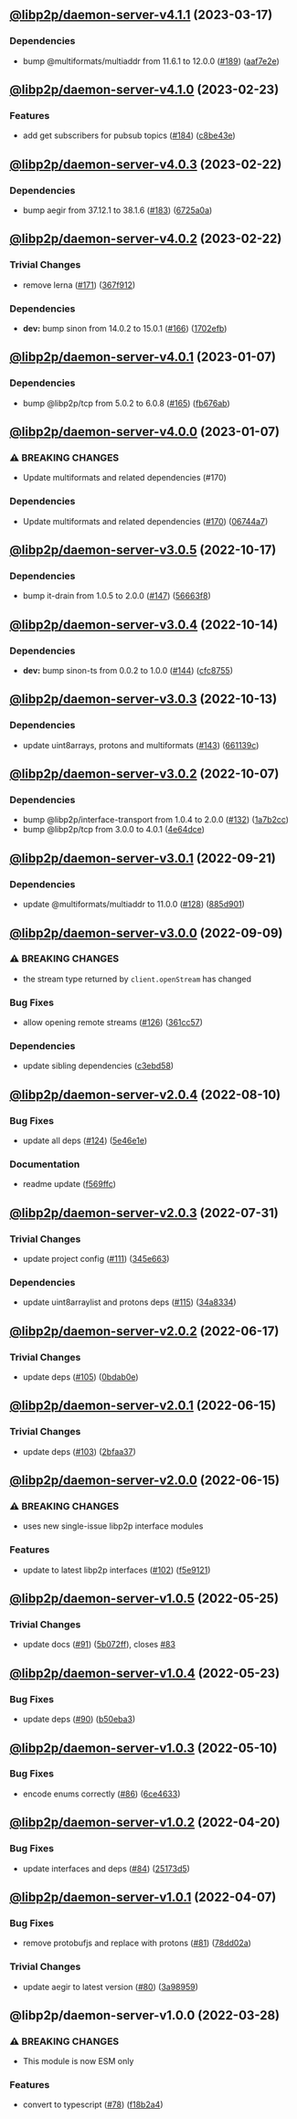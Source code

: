 ## [@libp2p/daemon-server-v4.1.1](https://github.com/libp2p/js-libp2p-daemon/compare/@libp2p/daemon-server-v4.1.0...@libp2p/daemon-server-v4.1.1) (2023-03-17)


### Dependencies

* bump @multiformats/multiaddr from 11.6.1 to 12.0.0 ([#189](https://github.com/libp2p/js-libp2p-daemon/issues/189)) ([aaf7e2e](https://github.com/libp2p/js-libp2p-daemon/commit/aaf7e2e37423cae78cd16d8e16e06db40fdcd1e3))

## [@libp2p/daemon-server-v4.1.0](https://github.com/libp2p/js-libp2p-daemon/compare/@libp2p/daemon-server-v4.0.3...@libp2p/daemon-server-v4.1.0) (2023-02-23)


### Features

* add get subscribers for pubsub topics ([#184](https://github.com/libp2p/js-libp2p-daemon/issues/184)) ([c8be43e](https://github.com/libp2p/js-libp2p-daemon/commit/c8be43e5acd6a74cfdd01857343af6f6d8210d5d))

## [@libp2p/daemon-server-v4.0.3](https://github.com/libp2p/js-libp2p-daemon/compare/@libp2p/daemon-server-v4.0.2...@libp2p/daemon-server-v4.0.3) (2023-02-22)


### Dependencies

* bump aegir from 37.12.1 to 38.1.6 ([#183](https://github.com/libp2p/js-libp2p-daemon/issues/183)) ([6725a0a](https://github.com/libp2p/js-libp2p-daemon/commit/6725a0aeba9acb56a7530dece6c65a0f3eadfec5))

## [@libp2p/daemon-server-v4.0.2](https://github.com/libp2p/js-libp2p-daemon/compare/@libp2p/daemon-server-v4.0.1...@libp2p/daemon-server-v4.0.2) (2023-02-22)


### Trivial Changes

* remove lerna ([#171](https://github.com/libp2p/js-libp2p-daemon/issues/171)) ([367f912](https://github.com/libp2p/js-libp2p-daemon/commit/367f9122f2fe1c31c8de7a136cda18d024ff08d7))


### Dependencies

* **dev:** bump sinon from 14.0.2 to 15.0.1 ([#166](https://github.com/libp2p/js-libp2p-daemon/issues/166)) ([1702efb](https://github.com/libp2p/js-libp2p-daemon/commit/1702efb4248bea4cb9ec19c694c1caae1c0ff16d))

## [@libp2p/daemon-server-v4.0.1](https://github.com/libp2p/js-libp2p-daemon/compare/@libp2p/daemon-server-v4.0.0...@libp2p/daemon-server-v4.0.1) (2023-01-07)


### Dependencies

* bump @libp2p/tcp from 5.0.2 to 6.0.8 ([#165](https://github.com/libp2p/js-libp2p-daemon/issues/165)) ([fb676ab](https://github.com/libp2p/js-libp2p-daemon/commit/fb676ab66348b3c704d2385b4da0d7173bc4a04d))

## [@libp2p/daemon-server-v4.0.0](https://github.com/libp2p/js-libp2p-daemon/compare/@libp2p/daemon-server-v3.0.5...@libp2p/daemon-server-v4.0.0) (2023-01-07)


### ⚠ BREAKING CHANGES

* Update multiformats and related dependencies (#170)

### Dependencies

* Update multiformats and related dependencies ([#170](https://github.com/libp2p/js-libp2p-daemon/issues/170)) ([06744a7](https://github.com/libp2p/js-libp2p-daemon/commit/06744a77006dc77dcfb7bd860e4dc6f36a535603))

## [@libp2p/daemon-server-v3.0.5](https://github.com/libp2p/js-libp2p-daemon/compare/@libp2p/daemon-server-v3.0.4...@libp2p/daemon-server-v3.0.5) (2022-10-17)


### Dependencies

* bump it-drain from 1.0.5 to 2.0.0 ([#147](https://github.com/libp2p/js-libp2p-daemon/issues/147)) ([56663f8](https://github.com/libp2p/js-libp2p-daemon/commit/56663f83255a0720b4bf4c7e3805ee4ced8dc86d))

## [@libp2p/daemon-server-v3.0.4](https://github.com/libp2p/js-libp2p-daemon/compare/@libp2p/daemon-server-v3.0.3...@libp2p/daemon-server-v3.0.4) (2022-10-14)


### Dependencies

* **dev:** bump sinon-ts from 0.0.2 to 1.0.0 ([#144](https://github.com/libp2p/js-libp2p-daemon/issues/144)) ([cfc8755](https://github.com/libp2p/js-libp2p-daemon/commit/cfc8755aa1280ac4fc2aae67cf47d7b0b93f605d))

## [@libp2p/daemon-server-v3.0.3](https://github.com/libp2p/js-libp2p-daemon/compare/@libp2p/daemon-server-v3.0.2...@libp2p/daemon-server-v3.0.3) (2022-10-13)


### Dependencies

* update uint8arrays, protons and multiformats ([#143](https://github.com/libp2p/js-libp2p-daemon/issues/143)) ([661139c](https://github.com/libp2p/js-libp2p-daemon/commit/661139c674c9994724e32227d7d9ae2c5da1cea2))

## [@libp2p/daemon-server-v3.0.2](https://github.com/libp2p/js-libp2p-daemon/compare/@libp2p/daemon-server-v3.0.1...@libp2p/daemon-server-v3.0.2) (2022-10-07)


### Dependencies

* bump @libp2p/interface-transport from 1.0.4 to 2.0.0 ([#132](https://github.com/libp2p/js-libp2p-daemon/issues/132)) ([1a7b2cc](https://github.com/libp2p/js-libp2p-daemon/commit/1a7b2cc653dfb51e92edb1f652452e3c793156c3))
* bump @libp2p/tcp from 3.0.0 to 4.0.1 ([4e64dce](https://github.com/libp2p/js-libp2p-daemon/commit/4e64dce5e6d18dadaa54a20fff7b2da8bbca11ae))

## [@libp2p/daemon-server-v3.0.1](https://github.com/libp2p/js-libp2p-daemon/compare/@libp2p/daemon-server-v3.0.0...@libp2p/daemon-server-v3.0.1) (2022-09-21)


### Dependencies

* update @multiformats/multiaddr to 11.0.0 ([#128](https://github.com/libp2p/js-libp2p-daemon/issues/128)) ([885d901](https://github.com/libp2p/js-libp2p-daemon/commit/885d9013d82a62e6756b06350932df1242a13296))

## [@libp2p/daemon-server-v3.0.0](https://github.com/libp2p/js-libp2p-daemon/compare/@libp2p/daemon-server-v2.0.4...@libp2p/daemon-server-v3.0.0) (2022-09-09)


### ⚠ BREAKING CHANGES

* the stream type returned by `client.openStream` has changed

### Bug Fixes

* allow opening remote streams ([#126](https://github.com/libp2p/js-libp2p-daemon/issues/126)) ([361cc57](https://github.com/libp2p/js-libp2p-daemon/commit/361cc5750de505ab0381ae43609c67d5d4f659a7))


### Dependencies

* update sibling dependencies ([c3ebd58](https://github.com/libp2p/js-libp2p-daemon/commit/c3ebd588abc36ef45667e8e4e4c0e220303b7510))

## [@libp2p/daemon-server-v2.0.4](https://github.com/libp2p/js-libp2p-daemon/compare/@libp2p/daemon-server-v2.0.3...@libp2p/daemon-server-v2.0.4) (2022-08-10)


### Bug Fixes

* update all deps ([#124](https://github.com/libp2p/js-libp2p-daemon/issues/124)) ([5e46e1e](https://github.com/libp2p/js-libp2p-daemon/commit/5e46e1e26c23428046a6007ab158420d3d830145))


### Documentation

* readme update ([f569ffc](https://github.com/libp2p/js-libp2p-daemon/commit/f569ffc5c3956248e685d99904408fd3f4d868f4))

## [@libp2p/daemon-server-v2.0.3](https://github.com/libp2p/js-libp2p-daemon/compare/@libp2p/daemon-server-v2.0.2...@libp2p/daemon-server-v2.0.3) (2022-07-31)


### Trivial Changes

* update project config ([#111](https://github.com/libp2p/js-libp2p-daemon/issues/111)) ([345e663](https://github.com/libp2p/js-libp2p-daemon/commit/345e663e34278e780fc2f3a6b595294f925c4521))


### Dependencies

* update uint8arraylist and protons deps ([#115](https://github.com/libp2p/js-libp2p-daemon/issues/115)) ([34a8334](https://github.com/libp2p/js-libp2p-daemon/commit/34a83340ba855a9c08319ae1cd735dfa8b71c248))

## [@libp2p/daemon-server-v2.0.2](https://github.com/libp2p/js-libp2p-daemon/compare/@libp2p/daemon-server-v2.0.1...@libp2p/daemon-server-v2.0.2) (2022-06-17)


### Trivial Changes

* update deps ([#105](https://github.com/libp2p/js-libp2p-daemon/issues/105)) ([0bdab0e](https://github.com/libp2p/js-libp2p-daemon/commit/0bdab0ee254e32d6dca0e5fe239d4ef16db41b87))

## [@libp2p/daemon-server-v2.0.1](https://github.com/libp2p/js-libp2p-daemon/compare/@libp2p/daemon-server-v2.0.0...@libp2p/daemon-server-v2.0.1) (2022-06-15)


### Trivial Changes

* update deps ([#103](https://github.com/libp2p/js-libp2p-daemon/issues/103)) ([2bfaa37](https://github.com/libp2p/js-libp2p-daemon/commit/2bfaa37e2f056dcd5de5a3882b77f52553c595d4))

## [@libp2p/daemon-server-v2.0.0](https://github.com/libp2p/js-libp2p-daemon/compare/@libp2p/daemon-server-v1.0.5...@libp2p/daemon-server-v2.0.0) (2022-06-15)


### ⚠ BREAKING CHANGES

* uses new single-issue libp2p interface modules

### Features

* update to latest libp2p interfaces ([#102](https://github.com/libp2p/js-libp2p-daemon/issues/102)) ([f5e9121](https://github.com/libp2p/js-libp2p-daemon/commit/f5e91210654ab3c411e316c1c657356c037a0f6a))

## [@libp2p/daemon-server-v1.0.5](https://github.com/libp2p/js-libp2p-daemon/compare/@libp2p/daemon-server-v1.0.4...@libp2p/daemon-server-v1.0.5) (2022-05-25)


### Trivial Changes

* update docs ([#91](https://github.com/libp2p/js-libp2p-daemon/issues/91)) ([5b072ff](https://github.com/libp2p/js-libp2p-daemon/commit/5b072ff89f30fd6cf55a3387bf0961c8ad78a22f)), closes [#83](https://github.com/libp2p/js-libp2p-daemon/issues/83)

## [@libp2p/daemon-server-v1.0.4](https://github.com/libp2p/js-libp2p-daemon/compare/@libp2p/daemon-server-v1.0.3...@libp2p/daemon-server-v1.0.4) (2022-05-23)


### Bug Fixes

* update deps ([#90](https://github.com/libp2p/js-libp2p-daemon/issues/90)) ([b50eba3](https://github.com/libp2p/js-libp2p-daemon/commit/b50eba3770e47969dbc30cbcf87c41672cd9c175))

## [@libp2p/daemon-server-v1.0.3](https://github.com/libp2p/js-libp2p-daemon/compare/@libp2p/daemon-server-v1.0.2...@libp2p/daemon-server-v1.0.3) (2022-05-10)


### Bug Fixes

* encode enums correctly ([#86](https://github.com/libp2p/js-libp2p-daemon/issues/86)) ([6ce4633](https://github.com/libp2p/js-libp2p-daemon/commit/6ce4633f3db41ab66f9b8b1abbe84955dde3e9be))

## [@libp2p/daemon-server-v1.0.2](https://github.com/libp2p/js-libp2p-daemon/compare/@libp2p/daemon-server-v1.0.1...@libp2p/daemon-server-v1.0.2) (2022-04-20)


### Bug Fixes

* update interfaces and deps ([#84](https://github.com/libp2p/js-libp2p-daemon/issues/84)) ([25173d5](https://github.com/libp2p/js-libp2p-daemon/commit/25173d5b2edf0e9dd9132707d349cdc862caecdb))

## [@libp2p/daemon-server-v1.0.1](https://github.com/libp2p/js-libp2p-daemon/compare/@libp2p/daemon-server-v1.0.0...@libp2p/daemon-server-v1.0.1) (2022-04-07)


### Bug Fixes

* remove protobufjs and replace with protons ([#81](https://github.com/libp2p/js-libp2p-daemon/issues/81)) ([78dd02a](https://github.com/libp2p/js-libp2p-daemon/commit/78dd02a679e55f22c7e24c1ee2b6f92a4679a0b9))


### Trivial Changes

* update aegir to latest version ([#80](https://github.com/libp2p/js-libp2p-daemon/issues/80)) ([3a98959](https://github.com/libp2p/js-libp2p-daemon/commit/3a98959617d9c19bba9fb064defee3d51acfcc29))

## @libp2p/daemon-server-v1.0.0 (2022-03-28)


### ⚠ BREAKING CHANGES

* This module is now ESM only

### Features

* convert to typescript ([#78](https://github.com/libp2p/js-libp2p-daemon/issues/78)) ([f18b2a4](https://github.com/libp2p/js-libp2p-daemon/commit/f18b2a45871a2704db51b03e8583eefdcd13554c))
